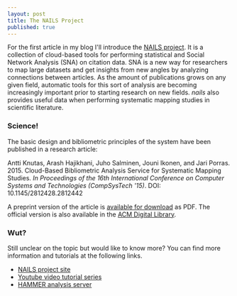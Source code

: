 ```yaml
---
layout: post
title: The NAILS Project
published: true
---
```


For the first article in my blog I'll introduce the [NAILS project](http://nailsproject.net). It is a collection of cloud-based tools for performing statistical and Social Network Analysis (SNA) on citation data. SNA is a new way for researchers to map large datasets and get insights from new angles by analyzing connections between articles. As the amount of publications grows on any given field, automatic tools for this sort of analysis are becoming increasingly important prior to starting research on new fields. *nails* also provides useful data when performing systematic mapping studies in scientific literature.

### Science!

The basic design and bibliometric principles of the system have been published in a research article:

Antti Knutas, Arash Hajikhani, Juho Salminen, Jouni Ikonen, and Jari Porras. 2015. Cloud-Based Bibliometric Analysis Service for Systematic Mapping Studies. *In Proceedings of the 16th International Conference on Computer Systems and Technologies (CompSysTech '15)*. DOI: 10.1145/2812428.2812442

A preprint version of the article is [available for download](http://www.codecamp.fi/lib/exe/fetch.php/wiki/nails-compsystech2015-preprint.pdf) as PDF. The official version is also available in the [ACM Digital Library](http://dl.acm.org/citation.cfm?doid=2812428.2812442).

### Wut?

Still unclear on the topic but would like to know more? You can find more information and tutorials at the following links.

* [NAILS project site](http://nailsproject.net)
* [Youtube video tutorial series](https://youtu.be/l-n4xzbyQhQ?list=PLJiFJenPKrLOpdu7E1gEhVEAWF7CLQs_2)
* [HAMMER analysis server](http://hammer.nailsproject.net)

